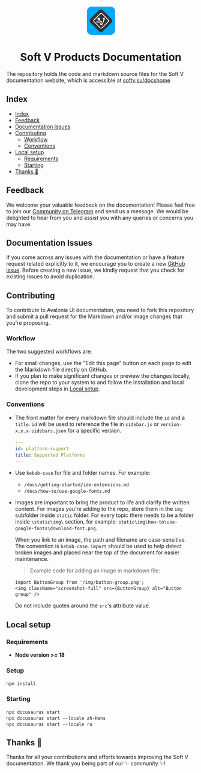 <p align="center">
  <img alt="Soft V logo" src="static/img/purple-border-gradient-icon.png" width="75px" />
  <h1 align="center">Soft V Products Documentation</h1>
</p>

The repository holds the code and markdown source files for the Soft V documentation website, which is accessible at [softv.su/docshome](https://softv.su/docshome)

## Index
- [Index](#index)
- [Feedback](#feedback)
- [Documentation Issues](#documentation-issues)
- [Contributing](#contributing)
  - [Workflow](#workflow)
  - [Conventions](#conventions)
- [Local setup](#local-setup)
  - [Requirements](#requirements)
  - [Starting](#starting)
- [Thanks 💜](#thanks-)

## Feedback
We welcome your valuable feedback on the documentation! Please feel free to join our [Community on Telegram](https://t.me/SoftVsupport_bot) and send us a message. We would be delighted to hear from you and assist you with any queries or concerns you may have. 

## Documentation Issues
If you come across any issues with the documentation or have a feature request related explicitly to it, we encourage you to create a new [GitHub issue](https://github.com/AvaloniaUI/avalonia-docs/issues/new). Before creating a new issue, we kindly request that you check for existing issues to avoid duplication. 

## Contributing
To contribute to Avalonia UI documentation, you need to fork this repository and submit a pull request for the Markdown and/or image changes that you're proposing.

### Workflow
The two suggested workflows are:

- For small changes, use the "Edit this page" button on each page to edit the Markdown file directly on GitHub.
- If you plan to make significant changes or preview the changes locally, clone the repo to your system to and follow the installation and local development steps in [Local setup](#local-setup).

### Conventions

- The front matter for every markdown file should include the `id` and a `title`. `id` will be used to reference the file in `sidebar.js` or `version-x.x.x-sidebars.json` for a specific version.
  ```yaml
  ---
  id: platform-support
  title: Supported Platforms
  ---
  ```

- Use `kebab-case` for file and folder names.
  For example:
  - `/docs/getting-started/ide-extensions.md`
  - `/docs/how-to/use-google-fonts.md`

- Images are important to bring the product to life and clarify the written content. For images you're adding to the repo, store them in the `img` subfolder inside `static` folder. For every topic there needs to be a folder inside `\static\img\` section, for example: `static\img\how-to\use-google-fonts\download-font.png`.
  
  When you link to an image, the path and filename are case-sensitive. The convention is `kebab-case`. `import` should be used to help detect broken images and placed near the top of the document for easier maintenance.

  > Example code for adding an image in markdown file:
  ```
  import ButtonGroup from '/img/button-group.png';
  <img className="screenshot-full" src={ButtonGroup} alt="Button group" />
  ```
  
  Do not include quotes around the `src`'s attribute value.  

## Local setup

### Requirements

- **Node version >= 18**

### Setup

```
npm install
```

### Starting 

```
npx docusaurus start
npx docusaurus start --locale zh-Hans
npx docusaurus start --locale ru
```

## Thanks 💜

Thanks for all your contributions and efforts towards improving the Soft V documentation. We thank you being part of our ✨ community ✨!
